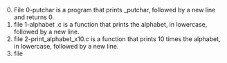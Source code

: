 0. File 0-putchar is  a program that prints _putchar, followed by a new line and returns 0.
1. file 1-alphabet .c is a function that prints the alphabet, in lowercase, followed by a new line.
2. file 2-print_alphabet_x10.c is a  function that prints 10 times the alphabet, in lowercase, followed by a new line.
3. file
